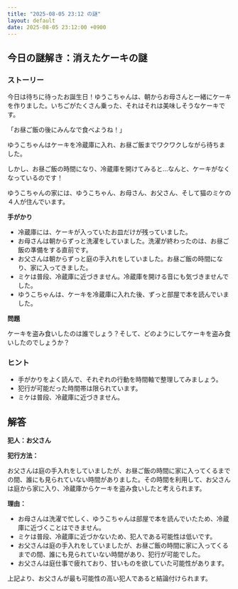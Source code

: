 ```yaml
---
title: "2025-08-05 23:12 の謎"
layout: default
date: 2025-08-05 23:12:00 +0900
---
```

## 今日の謎解き：消えたケーキの謎

### ストーリー

今日は待ちに待ったお誕生日！ゆうこちゃんは、朝からお母さんと一緒にケーキを作りました。いちごがたくさん乗った、それはそれは美味しそうなケーキです。

「お昼ご飯の後にみんなで食べようね！」

ゆうこちゃんはケーキを冷蔵庫に入れ、お昼ご飯までワクワクしながら待ちました。

しかし、お昼ご飯の時間になり、冷蔵庫を開けてみると…なんと、ケーキがなくなっているのです！

ゆうこちゃんの家には、ゆうこちゃん、お母さん、お父さん、そして猫のミケの４人が住んでいます。

**手がかり**

*   冷蔵庫には、ケーキが入っていたお皿だけが残っていました。
*   お母さんは朝からずっと洗濯をしていました。洗濯が終わったのは、お昼ご飯の準備をする直前です。
*   お父さんは朝からずっと庭の手入れをしていました。お昼ご飯の時間になり、家に入ってきました。
*   ミケは普段、冷蔵庫に近づきません。冷蔵庫を開ける音にも気づきませんでした。
*   ゆうこちゃんは、ケーキを冷蔵庫に入れた後、ずっと部屋で本を読んでいました。

**問題**

ケーキを盗み食いしたのは誰でしょう？そして、どのようにしてケーキを盗み食いしたのでしょうか？

### ヒント

*   手がかりをよく読んで、それぞれの行動を時間軸で整理してみましょう。
*   犯行が可能だった時間帯は限られています。
*   ミケは普段、冷蔵庫に近づきません。

## 解答

**犯人：お父さん**

**犯行方法：**

お父さんは庭の手入れをしていましたが、お昼ご飯の時間に家に入ってくるまでの間、誰にも見られていない時間がありました。その時間を利用して、お父さんは庭から家に入り、冷蔵庫からケーキを盗み食いしたと考えられます。

**理由：**

*   お母さんは洗濯で忙しく、ゆうこちゃんは部屋で本を読んでいたため、冷蔵庫に近づくことはできません。
*   ミケは普段、冷蔵庫に近づかないため、犯人である可能性は低いです。
*   お父さんは庭の手入れをしていましたが、お昼ご飯の時間に家に入ってくるまでの間、誰にも見られていない時間があり、犯行が可能でした。
*   お父さんは庭仕事で疲れており、甘いものを欲していた可能性があります。

上記より、お父さんが最も可能性の高い犯人であると結論付けられます。
